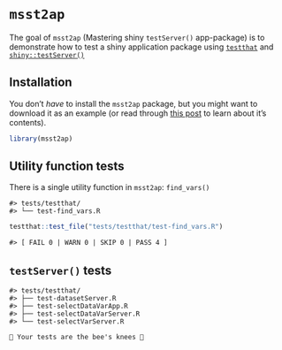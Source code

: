 
<!-- README.md is generated from README.Rmd. Please edit that file -->

# `msst2ap`

<!-- badges: start -->
<!-- badges: end -->

The goal of `msst2ap` (Mastering shiny `testServer()` app-package) is to
demonstrate how to test a shiny application package using
[`testthat`](https://testthat.r-lib.org/) and
[`shiny::testServer()`](https://search.r-project.org/CRAN/refmans/shiny/html/testServer.html)

## Installation

You don’t *have* to install the `msst2ap` package, but you might want to
download it as an example (or read through [this
post](https://mjfrigaard.github.io/posts/test-shiny-p3/) to learn about
it’s contents).

``` r
library(msst2ap)
```

## Utility function tests

There is a single utility function in `msst2ap`: `find_vars()`

    #> tests/testthat/
    #> └── test-find_vars.R

``` r
testthat::test_file("tests/testthat/test-find_vars.R")
```

``` default
#> [ FAIL 0 | WARN 0 | SKIP 0 | PASS 4 ]
```

## `testServer()` tests

    #> tests/testthat/
    #> ├── test-datasetServer.R
    #> ├── test-selectDataVarApp.R
    #> ├── test-selectDataVarServer.R
    #> └── test-selectVarServer.R

``` default
🐝 Your tests are the bee's knees 🐝
```
